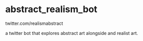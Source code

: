 # abstract_realism_bot
twitter.com/realismabstract

a twitter bot that explores abstract art alongside and realist art. 
